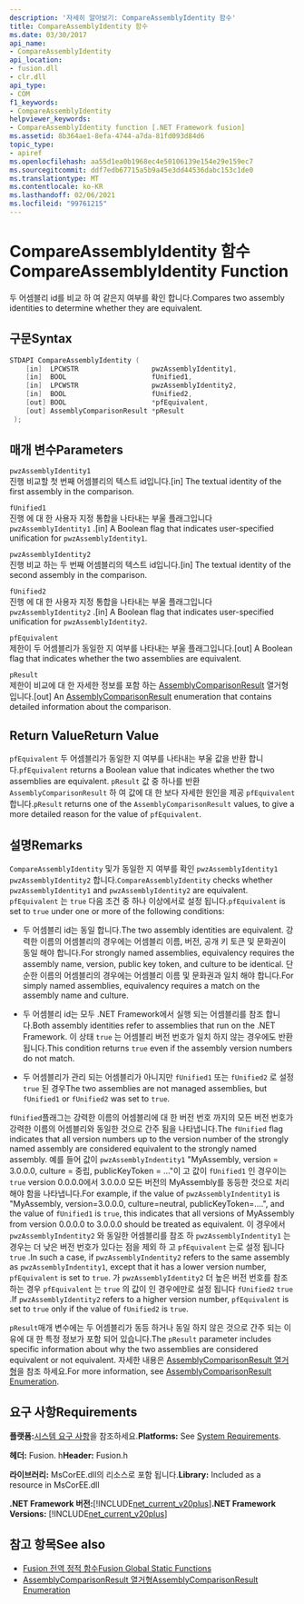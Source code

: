 ```yaml
---
description: '자세히 알아보기: CompareAssemblyIdentity 함수'
title: CompareAssemblyIdentity 함수
ms.date: 03/30/2017
api_name:
- CompareAssemblyIdentity
api_location:
- fusion.dll
- clr.dll
api_type:
- COM
f1_keywords:
- CompareAssemblyIdentity
helpviewer_keywords:
- CompareAssemblyIdentity function [.NET Framework fusion]
ms.assetid: 8b364ae1-8efa-4744-a7da-81fd093d84d6
topic_type:
- apiref
ms.openlocfilehash: aa55d1ea0b1968ec4e50106139e154e29e159ec7
ms.sourcegitcommit: ddf7edb67715a5b9a45e3dd44536dabc153c1de0
ms.translationtype: MT
ms.contentlocale: ko-KR
ms.lasthandoff: 02/06/2021
ms.locfileid: "99761215"
---
```

# <a name="compareassemblyidentity-function"></a><span data-ttu-id="c89b5-103">CompareAssemblyIdentity 함수</span><span class="sxs-lookup"><span data-stu-id="c89b5-103">CompareAssemblyIdentity Function</span></span>

<span data-ttu-id="c89b5-104">두 어셈블리 id를 비교 하 여 같은지 여부를 확인 합니다.</span><span class="sxs-lookup"><span data-stu-id="c89b5-104">Compares two assembly identities to determine whether they are equivalent.</span></span>  
  
## <a name="syntax"></a><span data-ttu-id="c89b5-105">구문</span><span class="sxs-lookup"><span data-stu-id="c89b5-105">Syntax</span></span>  
  
```cpp  
STDAPI CompareAssemblyIdentity (  
    [in]  LPCWSTR                  pwzAssemblyIdentity1,  
    [in]  BOOL                     fUnified1,  
    [in]  LPCWSTR                  pwzAssemblyIdentity2,  
    [in]  BOOL                     fUnified2,  
    [out] BOOL                     *pfEquivalent,  
    [out] AssemblyComparisonResult *pResult  
 );  
```  
  
## <a name="parameters"></a><span data-ttu-id="c89b5-106">매개 변수</span><span class="sxs-lookup"><span data-stu-id="c89b5-106">Parameters</span></span>  

 `pwzAssemblyIdentity1`  
 <span data-ttu-id="c89b5-107">진행 비교할 첫 번째 어셈블리의 텍스트 id입니다.</span><span class="sxs-lookup"><span data-stu-id="c89b5-107">[in] The textual identity of the first assembly in the comparison.</span></span>  
  
 `fUnified1`  
 <span data-ttu-id="c89b5-108">진행 에 대 한 사용자 지정 통합을 나타내는 부울 플래그입니다 `pwzAssemblyIdentity1` .</span><span class="sxs-lookup"><span data-stu-id="c89b5-108">[in] A Boolean flag that indicates user-specified unification for `pwzAssemblyIdentity1`.</span></span>  
  
 `pwzAssemblyIdentity2`  
 <span data-ttu-id="c89b5-109">진행 비교 하는 두 번째 어셈블리의 텍스트 id입니다.</span><span class="sxs-lookup"><span data-stu-id="c89b5-109">[in] The textual identity of the second assembly in the comparison.</span></span>  
  
 `fUnified2`  
 <span data-ttu-id="c89b5-110">진행 에 대 한 사용자 지정 통합을 나타내는 부울 플래그입니다 `pwzAssemblyIdentity2` .</span><span class="sxs-lookup"><span data-stu-id="c89b5-110">[in] A Boolean flag that indicates user-specified unification for `pwzAssemblyIdentity2`.</span></span>  
  
 `pfEquivalent`  
 <span data-ttu-id="c89b5-111">제한이 두 어셈블리가 동일한 지 여부를 나타내는 부울 플래그입니다.</span><span class="sxs-lookup"><span data-stu-id="c89b5-111">[out] A Boolean flag that indicates whether the two assemblies are equivalent.</span></span>  
  
 `pResult`  
 <span data-ttu-id="c89b5-112">제한이 비교에 대 한 자세한 정보를 포함 하는 [AssemblyComparisonResult](assemblycomparisonresult-enumeration.md) 열거형입니다.</span><span class="sxs-lookup"><span data-stu-id="c89b5-112">[out] An [AssemblyComparisonResult](assemblycomparisonresult-enumeration.md) enumeration that contains detailed information about the comparison.</span></span>  
  
## <a name="return-value"></a><span data-ttu-id="c89b5-113">Return Value</span><span class="sxs-lookup"><span data-stu-id="c89b5-113">Return Value</span></span>  

 <span data-ttu-id="c89b5-114">`pfEquivalent` 두 어셈블리가 동일한 지 여부를 나타내는 부울 값을 반환 합니다.</span><span class="sxs-lookup"><span data-stu-id="c89b5-114">`pfEquivalent` returns a Boolean value that indicates whether the two assemblies are equivalent.</span></span> <span data-ttu-id="c89b5-115">`pResult` 값 중 하나를 반환 `AssemblyComparisonResult` 하 여 값에 대 한 보다 자세한 원인을 제공 `pfEquivalent` 합니다.</span><span class="sxs-lookup"><span data-stu-id="c89b5-115">`pResult` returns one of the `AssemblyComparisonResult` values, to give a more detailed reason for the value of `pfEquivalent`.</span></span>  
  
## <a name="remarks"></a><span data-ttu-id="c89b5-116">설명</span><span class="sxs-lookup"><span data-stu-id="c89b5-116">Remarks</span></span>  

 <span data-ttu-id="c89b5-117">`CompareAssemblyIdentity` 및가 동일한 지 여부를 확인 `pwzAssemblyIdentity1` `pwzAssemblyIdentity2` 합니다.</span><span class="sxs-lookup"><span data-stu-id="c89b5-117">`CompareAssemblyIdentity` checks whether `pwzAssemblyIdentity1` and `pwzAssemblyIdentity2` are equivalent.</span></span> <span data-ttu-id="c89b5-118">`pfEquivalent` 는 `true` 다음 조건 중 하나 이상에서로 설정 됩니다.</span><span class="sxs-lookup"><span data-stu-id="c89b5-118">`pfEquivalent` is set to `true` under one or more of the following conditions:</span></span>  
  
- <span data-ttu-id="c89b5-119">두 어셈블리 id는 동일 합니다.</span><span class="sxs-lookup"><span data-stu-id="c89b5-119">The two assembly identities are equivalent.</span></span> <span data-ttu-id="c89b5-120">강력한 이름의 어셈블리의 경우에는 어셈블리 이름, 버전, 공개 키 토큰 및 문화권이 동일 해야 합니다.</span><span class="sxs-lookup"><span data-stu-id="c89b5-120">For strongly named assemblies, equivalency requires the assembly name, version, public key token, and culture to be identical.</span></span> <span data-ttu-id="c89b5-121">단순한 이름의 어셈블리의 경우에는 어셈블리 이름 및 문화권과 일치 해야 합니다.</span><span class="sxs-lookup"><span data-stu-id="c89b5-121">For simply named assemblies, equivalency requires a match on the assembly name and culture.</span></span>  
  
- <span data-ttu-id="c89b5-122">두 어셈블리 id는 모두 .NET Framework에서 실행 되는 어셈블리를 참조 합니다.</span><span class="sxs-lookup"><span data-stu-id="c89b5-122">Both assembly identities refer to assemblies that run on the .NET Framework.</span></span> <span data-ttu-id="c89b5-123">이 상태 `true` 는 어셈블리 버전 번호가 일치 하지 않는 경우에도 반환 됩니다.</span><span class="sxs-lookup"><span data-stu-id="c89b5-123">This condition returns `true` even if the assembly version numbers do not match.</span></span>  
  
- <span data-ttu-id="c89b5-124">두 어셈블리가 관리 되는 어셈블리가 아니지만 `fUnified1` 또는 `fUnified2` 로 설정 `true` 된 경우</span><span class="sxs-lookup"><span data-stu-id="c89b5-124">The two assemblies are not managed assemblies, but `fUnified1` or `fUnified2` was set to `true`.</span></span>  
  
 <span data-ttu-id="c89b5-125">`fUnified`플래그는 강력한 이름의 어셈블리에 대 한 버전 번호 까지의 모든 버전 번호가 강력한 이름의 어셈블리와 동일한 것으로 간주 됨을 나타냅니다.</span><span class="sxs-lookup"><span data-stu-id="c89b5-125">The `fUnified` flag indicates that all version numbers up to the version number of the strongly named assembly are considered equivalent to the strongly named assembly.</span></span> <span data-ttu-id="c89b5-126">예를 들어 값이 `pwzAssemblyIndentity1` "MyAssembly, version = 3.0.0.0, culture = 중립, publicKeyToken = ..."이 고 값이 `fUnified1` 인 경우이는 `true` version 0.0.0.0에서 3.0.0.0 모든 버전의 MyAssembly를 동등한 것으로 처리 해야 함을 나타냅니다.</span><span class="sxs-lookup"><span data-stu-id="c89b5-126">For example, if the value of `pwzAssemblyIndentity1` is "MyAssembly, version=3.0.0.0, culture=neutral, publicKeyToken=....", and the value of `fUnified1` is `true`, this indicates that all versions of MyAssembly from version 0.0.0.0 to 3.0.0.0 should be treated as equivalent.</span></span> <span data-ttu-id="c89b5-127">이 경우에서 `pwzAssemblyIndentity2` 와 동일한 어셈블리를 참조 하 `pwzAssemblyIndentity1` 는 경우는 더 낮은 버전 번호가 있다는 점을 제외 하 고 `pfEquivalent` 는로 설정 됩니다 `true` .</span><span class="sxs-lookup"><span data-stu-id="c89b5-127">In such a case, if `pwzAssemblyIndentity2` refers to the same assembly as `pwzAssemblyIndentity1`, except that it has a lower version number, `pfEquivalent` is set to `true`.</span></span> <span data-ttu-id="c89b5-128">가 `pwzAssemblyIdentity2` 더 높은 버전 번호를 참조 하는 경우 `pfEquivalent` 는 `true` 의 값이 인 경우에만로 설정 됩니다 `fUnified2` `true` .</span><span class="sxs-lookup"><span data-stu-id="c89b5-128">If `pwzAssemblyIdentity2` refers to a higher version number, `pfEquivalent` is set to `true` only if the value of `fUnified2` is `true`.</span></span>  
  
 <span data-ttu-id="c89b5-129">`pResult`매개 변수에는 두 어셈블리가 동등 하거나 동일 하지 않은 것으로 간주 되는 이유에 대 한 특정 정보가 포함 되어 있습니다.</span><span class="sxs-lookup"><span data-stu-id="c89b5-129">The `pResult` parameter includes specific information about why the two assemblies are considered equivalent or not equivalent.</span></span> <span data-ttu-id="c89b5-130">자세한 내용은 [AssemblyComparisonResult 열거형](assemblycomparisonresult-enumeration.md)을 참조 하세요.</span><span class="sxs-lookup"><span data-stu-id="c89b5-130">For more information, see [AssemblyComparisonResult Enumeration](assemblycomparisonresult-enumeration.md).</span></span>  
  
## <a name="requirements"></a><span data-ttu-id="c89b5-131">요구 사항</span><span class="sxs-lookup"><span data-stu-id="c89b5-131">Requirements</span></span>  

 <span data-ttu-id="c89b5-132">**플랫폼:**[시스템 요구 사항](../../get-started/system-requirements.md)을 참조하세요.</span><span class="sxs-lookup"><span data-stu-id="c89b5-132">**Platforms:** See [System Requirements](../../get-started/system-requirements.md).</span></span>  
  
 <span data-ttu-id="c89b5-133">**헤더:** Fusion. h</span><span class="sxs-lookup"><span data-stu-id="c89b5-133">**Header:** Fusion.h</span></span>  
  
 <span data-ttu-id="c89b5-134">**라이브러리:** MsCorEE.dll의 리소스로 포함 됩니다.</span><span class="sxs-lookup"><span data-stu-id="c89b5-134">**Library:** Included as a resource in MsCorEE.dll</span></span>  
  
 <span data-ttu-id="c89b5-135">**.NET Framework 버전:**[!INCLUDE[net_current_v20plus](../../../../includes/net-current-v20plus-md.md)]</span><span class="sxs-lookup"><span data-stu-id="c89b5-135">**.NET Framework Versions:** [!INCLUDE[net_current_v20plus](../../../../includes/net-current-v20plus-md.md)]</span></span>  
  
## <a name="see-also"></a><span data-ttu-id="c89b5-136">참고 항목</span><span class="sxs-lookup"><span data-stu-id="c89b5-136">See also</span></span>

- [<span data-ttu-id="c89b5-137">Fusion 전역 정적 함수</span><span class="sxs-lookup"><span data-stu-id="c89b5-137">Fusion Global Static Functions</span></span>](fusion-global-static-functions.md)
- [<span data-ttu-id="c89b5-138">AssemblyComparisonResult 열거형</span><span class="sxs-lookup"><span data-stu-id="c89b5-138">AssemblyComparisonResult Enumeration</span></span>](assemblycomparisonresult-enumeration.md)
